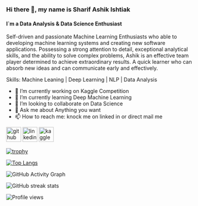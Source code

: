 ### Hi there 👋, my name is Sharif Ashik Ishtiak
#### I`m a Data Analysis & Data Science Enthusiast
Self-driven and passionate Machine Learning Enthusiasts who able to developing machine learning systems and creating new software applications. Possessing a strong attention to detail, exceptional analytical skills, and the ability to solve complex problems, Ashik is an effective team player determined to achieve extraordinary results. A quick learner who can absorb new ideas and can communicate early and effectively.


Skills: Machine Leaning | Deep Learning | NLP | Data Analysis

- 🔭 I’m currently working on Kaggle Competition  
- 🌱 I’m currently learning Deep Machine Learning 
- 👯 I’m looking to collaborate on Data Science 
- 💬 Ask me about Anything you want 
- 📫 How to reach me: knock me on linked in or direct mail me 


[<img src='https://cdn.jsdelivr.net/npm/simple-icons@3.0.1/icons/github.svg' alt='github' height='40'>](https://github.com/sharifashik591)  [<img src='https://cdn.jsdelivr.net/npm/simple-icons@3.0.1/icons/linkedin.svg' alt='linkedin' height='40'>](https://www.linkedin.com/in/https://www.linkedin.com/in/sharif-ashik//)  [<img src='https://cdn.jsdelivr.net/npm/simple-icons@3.0.1/icons/kaggle.svg' alt='kaggle' height='40'>](https://www.kaggle.com/sharifashik)  

[![trophy](https://github-profile-trophy.vercel.app/?username=sharifashik591)](https://github.com/ryo-ma/github-profile-trophy)

[![Top Langs](https://github-readme-stats.vercel.app/api/top-langs/?username=sharifashik591)](https://github.com/anuraghazra/github-readme-stats)

![GitHub Activity Graph](https://activity-graph.herokuapp.com/graph?username=sharifashik591)  

![GitHub streak stats](https://github-readme-streak-stats.herokuapp.com/?user=sharifashik591)  

![Profile views](https://gpvc.arturio.dev/sharifashik591)  
